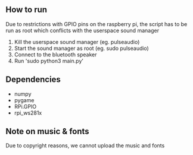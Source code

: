 ## How to run

Due to restrictions with GPIO pins on the raspberry pi, the script has to be run as root which
conflicts with the userspace sound manager

1. Kill the userspace sound manager (eg. pulseaudio)
2. Start the sound manager as root (eg. sudo pulseaudio)
3. Connect to the bluetooth speaker
4. Run 'sudo python3 main.py'

## Dependencies
- numpy
- pygame
- RPi.GPIO
- rpi_ws281x

## Note on music & fonts

Due to copyright reasons, we cannot upload the music and fonts
